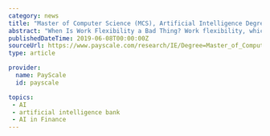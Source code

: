 ```yaml
---
category: news
title: "Master of Computer Science (MCS), Artificial Intelligence Degree"
abstract: "When Is Work Flexibility a Bad Thing? Work flexibility, which can include options ranging from full-time telecommuting to flextime scheduling, has been touted as an answer for everything f... The Problem With Managers Who See Themselves As ‘Inspiring ..."
publishedDateTime: 2019-06-08T00:00:00Z
sourceUrl: https://www.payscale.com/research/IE/Degree=Master_of_Computer_Science_(MCS)%2C_Artificial_Intelligence/Salary
type: article

provider:
  name: PayScale
  id: payscale

topics:
 - AI
 - artificial intelligence bank
 - AI in Finance
---
```

